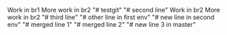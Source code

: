 Work in br1
More work in br2
"# testgit" 
"# second line"
Work in br2
More work in br2
"# third line" 
"# other line in first env" 
"# new line in second env" 
"# merged line 1" 
"# merged line 2" 
"# new line 3 in master" 
